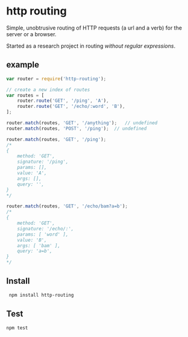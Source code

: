 # http routing

Simple, unobtrusive routing of HTTP requests (a url and a verb) for the server
or a browser.

Started as a research project in routing *without regular expressions*.

## example

```js
var router = require('http-routing');

// create a new index of routes
var routes = [
	router.route('GET', '/ping', 'A'),
	router.route('GET', '/echo/:word', 'B'),
];

router.match(routes, 'GET', '/anything');	// undefined
router.match(routes, 'POST', '/ping');	// undefined

router.match(routes, 'GET', '/ping');
/*
{
	method: 'GET',
	signature: '/ping',
	params: [],
	value: 'A',
	args: [],
	query: '',
}
*/

router.match(routes, 'GET', '/echo/bam?a=b');
/*
{
	method: 'GET',
	signature: '/echo/:',
	params: [ 'word' ],
	value: 'B',
	args: [ 'bam' ],
	query: 'a=b',
}
*/
```

## Install

```sh
 npm install http-routing
```

## Test

```sh
npm test
```
